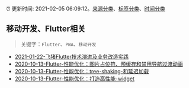 :alarm_clock: 更新时间: 2021-02-05 06:09:12。[来源分类](../README.md)、[标签分类](../TAGS.md)、[时间分类](../TIMELINE.md)

## 移动开发、Flutter相关


> 关键字：`Flutter`、`PWA`、`移动开发`



- [2021-01-22-飞猪Flutter技术演进及业务改造实践](https://www.ershicimi.com/p/490b7750dcf084e3f1867ec6437797c4) 
- [2020-10-13-Flutter-性能优化：图片占位符、预缓存和禁用导航过渡动画](https://aotu.io/notes/2020/10/13/improving-perceived-performance-with-image-placeholders-precaching-and-disabled-navigation/) 
- [2020-10-13-Flutter-性能优化：tree-shaking-和延迟加载](https://aotu.io/notes/2020/10/13/optimizing-performance-in-flutter-web-apps-with-tree-shaking-and-deferred-loading/) 
- [2020-10-13-Flutter-性能优化：打造高性能-widget](https://aotu.io/notes/2020/10/13/build-performant-flutter-widget/) 